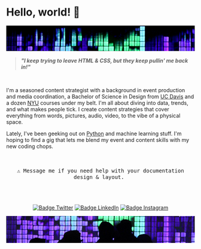 # Hello, world! 👋


<img src="images/header.jpg" alt="Girl in a jacket">
<br>

> <b><i>"I keep trying to leave HTML & CSS, but they keep pullin' me back in!"</b></i>

<br>

I'm a seasoned content strategist with a background in event production and media coordination, a Bachelor of Science in Design from [UC Davis](https://www.ucdavis.edu/) and a dozen [NYU](https://www.nyu.edu/) courses under my belt. I'm all about diving into data, trends, and what makes people tick.  I create content strategies that cover everything from words, pictures, audio, video, to the vibe of a physical space.

Lately, I've been geeking out on [Python](https://www.python.org/) and machine learning stuff. I'm hoping to find a gig that lets me blend my event and content skills with my new coding chops.
<div align = center>
<br>
<kbd> <br> ⚠ Message me if you need help with your documentation design & layout. <br> </kbd>
<br>
<br>
<br>

[![Badge Twitter]][Twitter]
[![Badge LinkedIn]][LinkedIn]
[![Badge Instagram]][Instagram]

[Badge Twitter]: https://img.shields.io/badge/Twitter-ilya0x-FFFFFF?color=FFFFFF&logo=X&logoColor=FFFFFF&labelColor=000000
[Twitter]: https://twitter.com/ilya0x
[Badge LinkedIn]: https://img.shields.io/badge/LinkedIn-Ilya_Podobedov-FFFFFF?color=FFFFFF&logo=LinkedIn&logoColor=FFFFFF&labelColor=0077B5
[LinkedIn]: https://www.linkedin.com/in/ilya0x
[Badge Instagram]: https://img.shields.io/badge/Instagram-ilya0x-FFFFFF?color=FFFFFF&logo=Instagram&logoColor=FFFFFF&labelColor=962fbf
[Instagram]: https://www.instagram.com/ilya0x/
<img src="images/footer.jpg" alt="Girl in a jacket">
</div>
